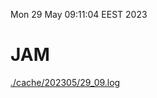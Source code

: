 Mon 29 May 09:11:04 EEST 2023
# JAM
<a href='./cache/202305/29_09.log'>./cache/202305/29_09.log</a>
